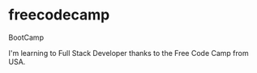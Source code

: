 # freecodecamp
BootCamp

I'm learning to Full Stack Developer thanks to the Free Code Camp from USA.

